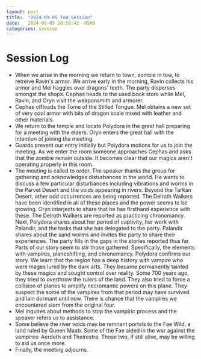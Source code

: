 ```yaml
---
layout: post
title:  "2024-09-05 ToW Session"
date:   2024-09-05 20:58:42 -0500
categories: session
---
```


# Session Log
- When we arise in the morning we return to town, zombie in tow, to retreive Ravin's armor. We arrive early in the morning, Ravin collects his armor and Mel haggles over dragons' teeth. The party disperses amongst the shops. Cephas heads to the used book store while Mel, Ravin, and Oryn visit the weaponsmith and armorer.
- Cephas offloads the Tome of the Stilled Tongue. Mel obtains a new set of very cool armor with bits of dragon scale mixed with leather and other materials.
- We return to the temple and locate Polydora in the great hall preparing for a meeting with the elders. Oryn enters the great hall with the intention of joining the meeting.
- Guards prevent our entry initially but Polydora motions for us to join the meeting. As we enter the room someone approaches Cephas and asks that the zombie remain outside. It becomes clear that our magics aren't operating properly in this room.
- The meeting is called to order. The speaker thanks the group for gathering and acknowledges disturbances in the world. He wants to discuss a few particular disturbances including vibrations and worms in the Parvet Desert and the voids appearing in rivers. Beyond the Tarkan Desert, other odd occurrences are being reported. The Delroth Walkers have been identified in all of these places and the power seems to be growing. Oryn interjects to share that he has firsthand experience with these. The Delroth Walkers are reported as practicing chronomancy. Next, Polydora shares about her period of captivity, her work with Palandir, and the tasks that she has delegated to the party. Palandir shares about the sand worms and invites the party to share their experiences. The party fills in the gaps in the stories reported thus far. Parts of our story seem to stir those gathered. Specifically, the elements with vampires, planeshifting, and chronomancy. Polydora confirms our story.  We learn that the region has a deep history with vampire who were mages lured by the dark arts. They became permanently tainted by these magics and sought control over reality. Some 700 years ago, they tried to overthrow the rulers of the land. They also tried to force a collision of planes to amplify necromantic powers on this plane. They suspect the some of the vampires from that period may have survived and lain dormant until now. There is chance that the vampires we encountered stem from the original four.
- Mel inquires about methods to stop the vampiric process and the speaker refers us to assistance.
- Some believe the river voids may be remnant portals to the Fae Wild, a land ruled by Queen Maab. Some of the Fae aided in the war against the vampires: Aerdeth and Theirestra. Those two, if still alive, may be willing to aid us once more. 
- Finally, the meeting adjourns.